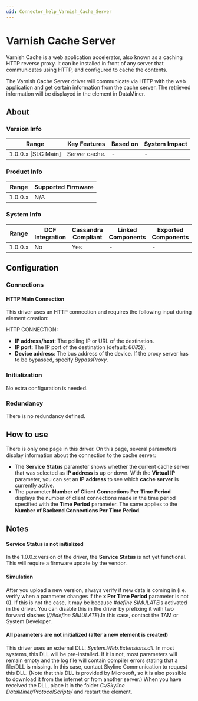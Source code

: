 ```yaml
---
uid: Connector_help_Varnish_Cache_Server
---
```


# Varnish Cache Server

Varnish Cache is a web application accelerator, also known as a caching HTTP reverse proxy. It can be installed in front of any server that communicates using HTTP, and configured to cache the contents.

The Varnish Cache Server driver will communicate via HTTP with the web application and get certain information from the cache server. The retrieved information will be displayed in the element in DataMiner.

## About

### Version Info

| **Range**            | **Key Features** | **Based on** | **System Impact** |
|----------------------|------------------|--------------|-------------------|
| 1.0.0.x \[SLC Main\] | Server cache.    | \-           | \-                |

### Product Info

| **Range** | **Supported Firmware** |
|-----------|------------------------|
| 1.0.0.x   | N/A                    |

### System Info

| **Range** | **DCF Integration** | **Cassandra Compliant** | **Linked Components** | **Exported Components** |
|-----------|---------------------|-------------------------|-----------------------|-------------------------|
| 1.0.0.x   | No                  | Yes                     | \-                    | \-                      |

## Configuration

### Connections

#### HTTP Main Connection

This driver uses an HTTP connection and requires the following input during element creation:

HTTP CONNECTION:

- **IP address/host**: The polling IP or URL of the destination.
- **IP port**: The IP port of the destination (default: *6085*)\].
- **Device address**: The bus address of the device. If the proxy server has to be bypassed, specify *BypassProxy*.

### Initialization

No extra configuration is needed.

### Redundancy

There is no redundancy defined.

## How to use

There is only one page in this driver. On this page, several parameters display information about the connection to the cache server:

- The **Service** **Status** parameter shows whether the current cache server that was selected as **IP** **address** is up or down. With the **Virtual** **IP** parameter, you can set an **IP** **address** to see which **cache** **server** is currently active.
- The parameter **Number** **of** **Client** **Connections** **Per** **Time** **Period** displays the number of client connections made in the time period specified with the **Time** **Period** parameter. The same applies to the **Number of Backend Connections Per Time Period**.

## Notes

#### Service Status is not initialized

In the 1.0.0.x version of the driver, the **Service Status** is not yet functional. This will require a firmware update by the vendor.

#### Simulation

After you upload a new version, always verify if new data is coming in (i.e. verify when a parameter changes if the **x Per Time Period** parameter is not 0). If this is not the case, it may be because *\#define SIMULATE*is activated in the driver. You can disable this in the driver by prefixing it with two forward slashes (*//#define SIMULATE*).In this case, contact the TAM or System Developer.

#### All parameters are not initialized (after a new element is created)

This driver uses an external DLL: *System.Web.Extensions.dll*. In most systems, this DLL will be pre-installed. If it is not, most parameters will remain empty and the log file will contain compiler errors stating that a file/DLL is missing. In this case, contact Skyline Communication to request this DLL. (Note that this DLL is provided by Microsoft, so it is also possible to download it from the internet or from another server.) When you have received the DLL, place it in the folder *C:/Skyline DataMiner/ProtocolScripts/* and restart the element.
